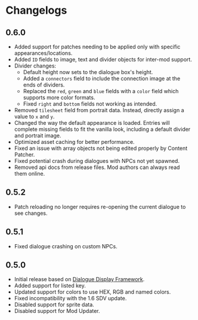 # Changelogs

## 0.6.0
* Added support for patches needing to be applied only with specific appearances/locations.
* Added `ID` fields to image, text and divider objects for inter-mod support.
* Divider changes:
	* Default height now sets to the dialogue box's height.
    * Added a `connectors` field to include the connection image at the ends of dividers.
    * Replaced the `red`, `green` and `blue` fields with a `color` field which supports more color formats.
    * Fixed `right` and `bottom` fields not working as intended.
* Removed `tilesheet` field from portrait data. Instead, directly assign a value to `x` and `y`.
* Changed the way the default appearance is loaded. Entries will complete missing fields to fit the vanilla look, including a default divider and portrait image.
* Optimized asset caching for better performance.
* Fixed an issue with array objects not being edited properly by Content Patcher.
* Fixed potential crash during dialogues with NPCs not yet spawned.
* Removed api docs from release files. Mod authors can always read them online.

## 0.5.2
* Patch reloading no longer requires re-opening the current dialogue to see changes.

## 0.5.1
* Fixed dialogue crashing on custom NPCs.

## 0.5.0
* Initial release based on [Dialogue Display Framework](https://github.com/aedenthorn/StardewValleyMods/tree/master/DialogueDisplayFramework).
* Added support for listed key.
* Updated support for colors to use HEX, RGB and named colors.
* Fixed incompatibility with the 1.6 SDV update.
* Disabled support for sprite data.
* Disabled support for Mod Updater.